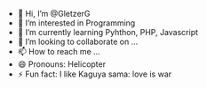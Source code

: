 - 👋 Hi, I’m @GletzerG
- 👀 I’m interested in Programming
- 🌱 I’m currently learning Pyhthon, PHP, Javascript
- 💞️ I’m looking to collaborate on ...
- 📫 How to reach me ...
- 😄 Pronouns: Helicopter
- ⚡ Fun fact: I like Kaguya sama: love is war

<!---
GletzerG/GletzerG is a ✨ special ✨ repository because its `README.md` (this file) appears on your GitHub profile.
You can click the Preview link to take a look at your changes.
--->
